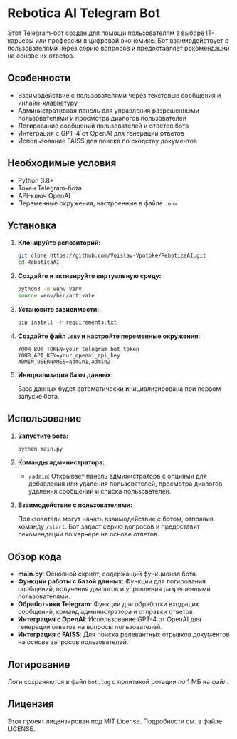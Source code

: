 # Rebotica AI Telegram Bot

Этот Telegram-бот создан для помощи пользователям в выборе IT-карьеры или профессии в цифровой экономике. 
Бот взаимодействует с пользователями через серию вопросов и предоставляет рекомендации на основе их ответов.

## Особенности

- Взаимодействие с пользователями через текстовые сообщения и инлайн-клавиатуру
- Административная панель для управления разрешенными пользователями и просмотра диалогов пользователей
- Логирование сообщений пользователей и ответов бота
- Интеграция с GPT-4 от OpenAI для генерации ответов
- Использование FAISS для поиска по сходству документов

## Необходимые условия

- Python 3.8+
- Токен Telegram-бота
- API-ключ OpenAI
- Переменные окружения, настроенные в файле `.env`

## Установка

1. **Клонируйте репозиторий:**

    ```bash
    git clone https://github.com/Voislav-Vpotoke/ReboticaAI.git
    cd ReboticaAI
    ```

2. **Создайте и активируйте виртуальную среду:**

    ```bash
    python3 -m venv venv
    source venv/bin/activate
    ```

3. **Установите зависимости:**

    ```bash
    pip install -r requirements.txt
    ```

4. **Создайте файл `.env` и настройте переменные окружения:**

    ```env
    YOUR_BOT_TOKEN=your_telegram_bot_token
    YOUR_API_KEY=your_openai_api_key
    ADMIN_USERNAMES=admin1,admin2
    ```

5. **Инициализация базы данных:**

    База данных будет автоматически инициализирована при первом запуске бота.

## Использование

1. **Запустите бота:**

    ```bash
    python main.py
    ```

2. **Команды администратора:**

    - `/admin`: Открывает панель администратора с опциями для добавления или удаления пользователей, просмотра диалогов, удаления сообщений и списка пользователей.

3. **Взаимодействие с пользователями:**

    Пользователи могут начать взаимодействие с ботом, отправив команду `/start`. Бот задаст серию вопросов и предоставит рекомендации по карьере на основе ответов.

## Обзор кода

- **main.py**: Основной скрипт, содержащий функционал бота.
- **Функции работы с базой данных**: Функции для логирования сообщений, получения диалогов и управления разрешенными пользователями.
- **Обработчики Telegram**: Функции для обработки входящих сообщений, команд администратора и отправки ответов.
- **Интеграция с OpenAI**: Использование GPT-4 от OpenAI для генерации ответов на вопросы пользователей.
- **Интеграция с FAISS**: Для поиска релевантных отрывков документов на основе запросов пользователей.

## Логирование

Логи сохраняются в файл `bot.log` с политикой ротации по 1 МБ на файл.

## Лицензия

Этот проект лицензирован под MIT License. Подробности см. в файле LICENSE.
